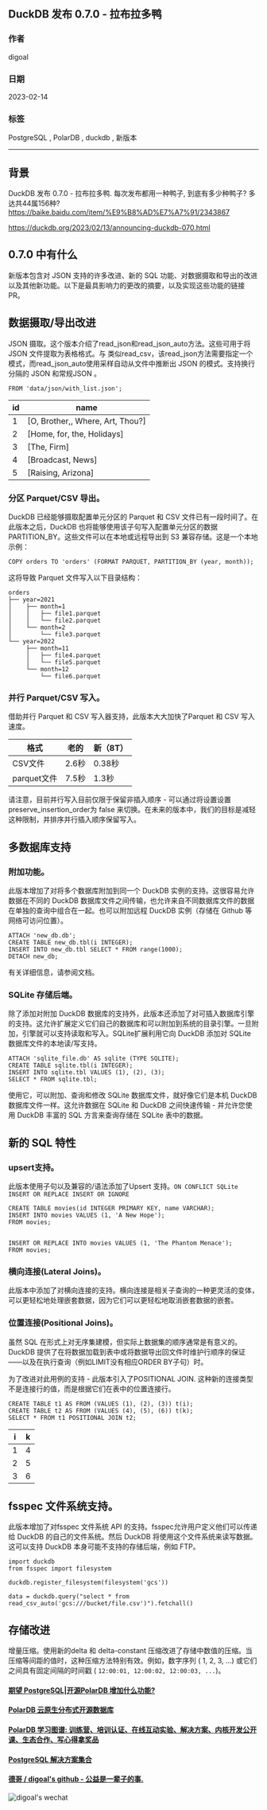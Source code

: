 ## DuckDB 发布 0.7.0 - 拉布拉多鸭  
                          
### 作者                          
digoal                          
                          
### 日期                          
2023-02-14                         
                          
### 标签                          
PostgreSQL , PolarDB , duckdb , 新版本               
                          
----                          
                          
## 背景   
DuckDB 发布 0.7.0 - 拉布拉多鸭. 每次发布都用一种鸭子, 到底有多少种鸭子?  多达共44属156种? https://baike.baidu.com/item/%E9%B8%AD%E7%A7%91/2343867    
  
https://duckdb.org/2023/02/13/announcing-duckdb-070.html  
  
## 0.7.0 中有什么  
新版本包含对 JSON 支持的许多改进、新的 SQL 功能、对数据摄取和导出的改进以及其他新功能。以下是最具影响力的更改的摘要，以及实现这些功能的链接 PR。  
  
## 数据摄取/导出改进  
JSON 摄取。这个版本介绍了read_json和read_json_auto方法。这些可用于将 JSON 文件提取为表格格式。与 类似read_csv，该read_json方法需要指定一个模式，而read_json_auto使用采样自动从文件中推断出 JSON 的模式。支持换行分隔的 JSON 和常规JSON 。  
  
```  
FROM 'data/json/with_list.json';  
```  
  
id|	name
---|---
1|	[O, Brother,, Where, Art, Thou?]
2|	[Home, for, the, Holidays]
3|	[The, Firm]
4|	[Broadcast, News]
5|	[Raising, Arizona]
  
### 分区 Parquet/CSV 导出。  
DuckDB 已经能够摄取配置单元分区的 Parquet 和 CSV 文件已有一段时间了。在此版本之后，DuckDB 也将能够使用该子句写入配置单元分区的数据PARTITION_BY。这些文件可以在本地或远程导出到 S3 兼容存储。这是一个本地示例：  
  
```  
COPY orders TO 'orders' (FORMAT PARQUET, PARTITION_BY (year, month));  
```  
  
这将导致 Parquet 文件写入以下目录结构：  
  
```  
orders  
├── year=2021  
│    ├── month=1  
│    │   ├── file1.parquet  
│    │   └── file2.parquet  
│    └── month=2  
│        └── file3.parquet  
└── year=2022  
     ├── month=11  
     │   ├── file4.parquet  
     │   └── file5.parquet  
     └── month=12  
         └── file6.parquet  
```  
  
### 并行 Parquet/CSV 写入。  
借助并行 Parquet 和 CSV 写入器支持，此版本大大加快了Parquet 和 CSV 写入速度。  
  
格式	| 老的	| 新（8T）  
---|---|---  
CSV文件	|2.6秒	|0.38秒  
parquet文件	|7.5秒	|1.3秒 
  
请注意，目前并行写入目前仅限于保留非插入顺序 - 可以通过将设置设置preserve_insertion_order为 false 来切换。在未来的版本中，我们的目标是减轻这种限制，并排序并行插入顺序保留写入。  
  
## 多数据库支持  
### 附加功能。  
此版本增加了对将多个数据库附加到同一个 DuckDB 实例的支持。这很容易允许数据在不同的 DuckDB 数据库文件之间传输，也允许来自不同数据库文件的数据在单独的查询中组合在一起。也可以附加远程 DuckDB 实例（存储在 Github 等网络可访问位置）。  
  
```  
ATTACH 'new_db.db';  
CREATE TABLE new_db.tbl(i INTEGER);  
INSERT INTO new_db.tbl SELECT * FROM range(1000);  
DETACH new_db;  
```  
  
有关详细信息，请参阅文档。  
  
### SQLite 存储后端。  
除了添加对附加 DuckDB 数据库的支持外，此版本还添加了对可插入数据库引擎的支持。这允许扩展定义它们自己的数据库和可以附加到系统的目录引擎。一旦附加，引擎就可以支持读取和写入。SQLite扩展利用它向 DuckDB 添加对 SQLite 数据库文件的本地读/写支持。  
  
```  
ATTACH 'sqlite_file.db' AS sqlite (TYPE SQLITE);  
CREATE TABLE sqlite.tbl(i INTEGER);  
INSERT INTO sqlite.tbl VALUES (1), (2), (3);  
SELECT * FROM sqlite.tbl;  
```  
  
使用它，可以附加、查询和修改 SQLite 数据库文件，就好像它们是本机 DuckDB 数据库文件一样。这允许数据在 SQLite 和 DuckDB 之间快速传输 - 并允许您使用 DuckDB 丰富的 SQL 方言来查询存储在 SQLite 表中的数据。  
  
## 新的 SQL 特性  
### upsert支持。   
此版本使用子句以及兼容的/语法添加了Upsert 支持。`ON CONFLICT SQLite INSERT OR REPLACE INSERT OR IGNORE`  
  
```  
CREATE TABLE movies(id INTEGER PRIMARY KEY, name VARCHAR);  
INSERT INTO movies VALUES (1, 'A New Hope');  
FROM movies;  
  
  
INSERT OR REPLACE INTO movies VALUES (1, 'The Phantom Menace');  
FROM movies;  
```  
  
### 横向连接(Lateral Joins)。  
此版本中添加了对横向连接的支持。横向连接是相关子查询的一种更灵活的变体，可以更轻松地处理嵌套数据，因为它们可以更轻松地取消嵌套数据的嵌套。  
  
### 位置连接(Positional Joins)。  
虽然 SQL 在形式上对无序集建模，但实际上数据集的顺序通常是有意义的。DuckDB 提供了在将数据加载到表中或将数据导出回文件时维护行顺序的保证——以及在执行查询（例如LIMIT没有相应ORDER BY子句）时。  
  
为了改进对此用例的支持 - 此版本引入了POSITIONAL JOIN. 这种新的连接类型不是连接行的值，而是根据它们在表中的位置连接行。  
  
```  
CREATE TABLE t1 AS FROM (VALUES (1), (2), (3)) t(i);  
CREATE TABLE t2 AS FROM (VALUES (4), (5), (6)) t(k);  
SELECT * FROM t1 POSITIONAL JOIN t2;  
```  
  
i	|k  
---|---  
1	|4  
2	|5  
3	|6  
  
  
  
## fsspec 文件系统支持。  
此版本增加了对fsspec 文件系统 API 的支持。fsspec允许用户定义他们可以传递给 DuckDB 的自己的文件系统。然后 DuckDB 将使用这个文件系统来读写数据。这可以支持 DuckDB 本身可能不支持的存储后端，例如 FTP。  
  
```  
import duckdb  
from fsspec import filesystem  
  
duckdb.register_filesystem(filesystem('gcs'))  
  
data = duckdb.query("select * from read_csv_auto('gcs:///bucket/file.csv')").fetchall()  
```  
  
## 存储改进  
增量压缩。使用新的delta 和 delta-constant 压缩改进了存储中数值的压缩。当压缩等间距的值时，这种压缩方法特别有效。例如，数字序列 ( 1, 2, 3, ...) 或它们之间具有固定间隔的时间戳 ( `12:00:01, 12:00:02, 12:00:03, ...`)。  
  
  
  
#### [期望 PostgreSQL|开源PolarDB 增加什么功能?](https://github.com/digoal/blog/issues/76 "269ac3d1c492e938c0191101c7238216")
  
  
#### [PolarDB 云原生分布式开源数据库](https://github.com/ApsaraDB "57258f76c37864c6e6d23383d05714ea")
  
  
#### [PolarDB 学习图谱: 训练营、培训认证、在线互动实验、解决方案、内核开发公开课、生态合作、写心得拿奖品](https://www.aliyun.com/database/openpolardb/activity "8642f60e04ed0c814bf9cb9677976bd4")
  
  
#### [PostgreSQL 解决方案集合](../201706/20170601_02.md "40cff096e9ed7122c512b35d8561d9c8")
  
  
#### [德哥 / digoal's github - 公益是一辈子的事.](https://github.com/digoal/blog/blob/master/README.md "22709685feb7cab07d30f30387f0a9ae")
  
  
![digoal's wechat](../pic/digoal_weixin.jpg "f7ad92eeba24523fd47a6e1a0e691b59")
  
